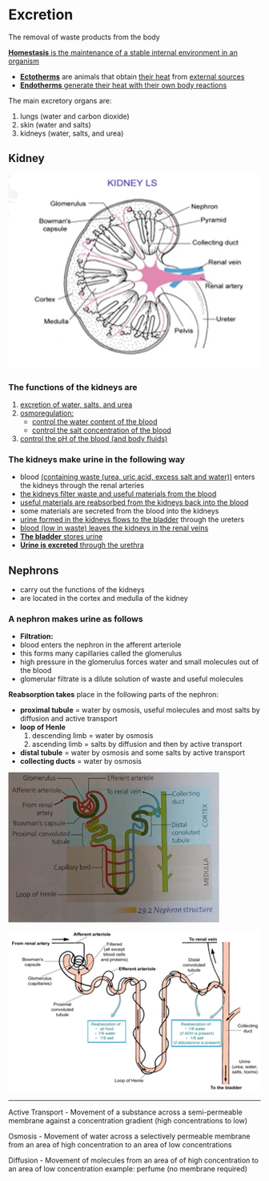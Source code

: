 # Excretion
The removal of waste products from the body

<u>**Homestasis** is the maintenance of a stable internal environment in an organism</u>

- <u>**Ectotherms**</u> are animals that obtain <u>their heat</u> from <u>external sources</u>
- <u>**Endotherms** generate their heat with their own body reactions</u>

The main excretory organs are:
1. lungs (water and carbon dioxide)
2. skin (water and salts)
3. kidneys (water, salts, and urea)

## Kidney

![Kidney Structure](excretion/kidney-structure.png)

### The functions of the kidneys are
1. <u>excretion of water, salts, and urea</u>
2. <u>osmoregulation:</u>
    - <u>control the water content of the blood</u>
    - <u>control the salt concentration of the blood</u>
3. <u>control the pH of the blood (and body fluids)​</u>

### The kidneys make urine in the following way
- blood <u>(containing waste (urea, uric acid, excess salt and water))</u> enters the kidneys through the renal arteries
- <u>the kidneys filter waste and useful materials from the blood</u>
- <u>useful materials are reabsorbed from the kidneys back into the blood</u>
- some materials are secreted from the blood into the kidneys
- <u>urine formed in the kidneys flows to the bladder</u> through the ureters
- <u>blood (low in waste) leaves the kidneys in the renal veins</u>
- <u>**The bladder** stores urine</u>
- <u>**Urine is excreted** through the urethra</u>

## Nephrons
- carry out the functions of the kidneys
- are located in the cortex and medulla of the kidney
### A **nephron makes urine** as follows
- **Filtration:**
- blood enters the nephron in the afferent arteriole
- this forms many capillaries called the glomerulus
- high pressure in the glomerulus forces water and small molecules out of the blood
- glomerular filtrate is a dilute solution of waste and useful molecules

**Reabsorption takes**  place in the following parts of the nephron:
- **proximal tubule** = water by osmosis, useful molecules and most salts by diffusion and active transport
- **loop of Henle**
    1. descending limb = water by osmosis​
    2. ascending limb = salts by diffusion and then by active transport​
- **distal tubule** = water by osmosis and some salts by active transport
- **collecting ducts** = water by osmosis

![Nephron Structure](excretion/nephron-structure.png)

![Nephron Structure 2](excretion/nephron-structure-2.png)

---

Active Transport - Movement of a substance across a semi-permeable membrane against a concentration gradient (high concentrations to low)

Osmosis - Movement of water across a selectively permeable membrane from an area of high concentration to an area of low concentrations

Diffusion - Movement of molecules from an area of of high concentration to an area of low concentration example: perfume (no membrane required)

<!--Change above to link to pages/sections in pages-->